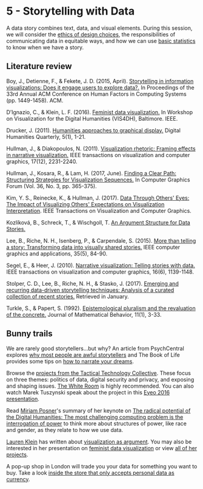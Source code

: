 # 5 - Storytelling with Data #

A data story combines text, data, and visual elements. During this session, we will consider the [ethics of design choices](https://pinboard.in/u:tlricherson/t:ethics), the responsibilities of communicating data in equitable ways, and how we can use [basic statistics](https://pinboard.in/u:tlricherson/t:statistics) to know when we have a story.



## Literature review ##
Boy, J., Detienne, F., & Fekete, J. D. (2015, April). [Storytelling in information visualizations: Does it engage users to explore data?.](http://www.cs.tufts.edu/comp/250VIS/papers/CHI2015-Storytelling.pdf) In Proceedings of the 33rd Annual ACM Conference on Human Factors in Computing Systems (pp. 1449-1458). ACM. 

D’Ignazio, C., & Klein, L. F. (2016). [Feminist data visualization.](http://vis4dh.dbvis.de/papers/Feminist%20Data%20Visualization.pdf) In Workshop on Visualization for the Digital Humanities (VIS4DH), Baltimore. IEEE.

Drucker, J. (2011). [Humanities approaches to graphical display.](http://www.digitalhumanities.org/dhq/vol/5/1/000091/000091.html) Digital Humanities Quarterly, 5(1), 1-21.

Hullman, J., & Diakopoulos, N. (2011). [Visualization rhetoric: Framing effects in narrative visualization.](http://faculty.washington.edu/jhullman/vis_rhetoric.pdf) IEEE transactions on visualization and computer graphics, 17(12), 2231-2240.

Hullman, J., Kosara, R., & Lam, H. (2017, June). [Finding a Clear Path: Structuring Strategies for Visualization Sequences.](https://research.tableau.com/sites/default/files/Hullman-EuroVis-2017.pdf) In Computer Graphics Forum (Vol. 36, No. 3, pp. 365-375).

Kim, Y. S., Reinecke, K., & Hullman, J. (2017). [Data Through Others' Eyes: The Impact of Visualizing Others' Expectations on Visualization Interpretation](http://faculty.washington.edu/jhullman/VIS17_Expectations_SocialVis.pdf). IEEE Transactions on Visualization and Computer Graphics.

Kozlíková, B., Schreck, T., & Wischgoll, T. [An Argument Structure for Data Stories.](https://research.tableau.com/sites/default/files/Kosara-EuroVis-2017.pdf)

Lee, B., Riche, N. H., Isenberg, P., & Carpendale, S. (2015). [More than telling a story: Transforming data into visually shared stories.](https://hal.inria.fr/hal-01158445/document) IEEE computer graphics and applications, 35(5), 84-90.

Segel, E., & Heer, J. (2010). [Narrative visualization: Telling stories with data.](https://egerber.mech.northwestern.edu/wp-content/uploads/2015/02/Narrative_Visualization.pdf) IEEE transactions on visualization and computer graphics, 16(6), 1139-1148.

Stolper, C. D., Lee, B., Riche, N. H., & Stasko, J. (2017). [Emerging and recurring data-driven storytelling techniques: Analysis of a curated collection of recent stories.](https://www.microsoft.com/en-us/research/wp-content/uploads/2016/04/MSR-TR-2016-14-Storytelling-Techniques.pdf) Retrieved in January.

Turkle, S., & Papert, S. (1992). [Epistemological pluralism and the revaluation of the concrete.](http://web.mit.edu/sturkle/www/pdfsforstwebpage/ST_Epistemo%20Pluralism.pdf) Journal of Mathematical Behavior, 11(1), 3-33.

## Bunny trails ##
We are rarely good storytellers...but why? An article from PsychCentral explores [why most people are awful storytellers](https://psychcentral.com/news/2017/02/15/why-most-people-are-awful-storytellers/116460.html0) and The Book of Life provides some tips on [how to narrate your dreams](http://www.thebookoflife.org/how-to-narrate-your-dreams/).

Browse the [projects from the Tactical Technology Collective](https://tacticaltech.org/projects/all). These focus on three themes: politics of data, digital security and privacy, and exposing and shaping issues. [The White Room](https://tacticaltech.org/WhiteRoom) is highly recommended. You can also watch Marek Tuszynski speak about the project in this [Eyeo 2016 presentation](https://vimeo.com/178236532).

Read [Miriam Posner](https://twitter.com/miriamkp)'s summary of her keynote on [The radical potential of the Digital Humanities: The most challenging computing problem is the interrogation of power](http://blogs.lse.ac.uk/impactofsocialsciences/2015/08/12/the-radical-unrealized-potential-of-digital-humanities/) to think more about structures of power, like race and gender, as they relate to how we use data.

[Lauren Klein](https://twitter.com/laurenfklein) has written about [visualization as argument](http://lklein.com/2014/12/visualization-as-argument/). You may also be interested in her presentation on [feminist data visualization](http://www.northeastern.edu/nulab/lauren-klein-feminist-data-visualization/) or view [all of her projects](http://dhlab.lmc.gatech.edu/projects/).

A pop-up shop in London will trade you your data for something you want to buy. Take a look [inside the store that only accepts personal data as currency](https://www.engadget.com/2017/09/07/data-dollar-store-london-ben-eine/).
